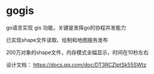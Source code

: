 # gogis

go语言实现 gis 功能，关键是发挥go的协程并发能力

已实现shape文件读取、绘制和地图服务发布

200万对象的shape文件，内存模式全幅显示，时间在10秒左右

设计文档： https://docs.qq.com/doc/DT3RCZlptSk55SWtz 
